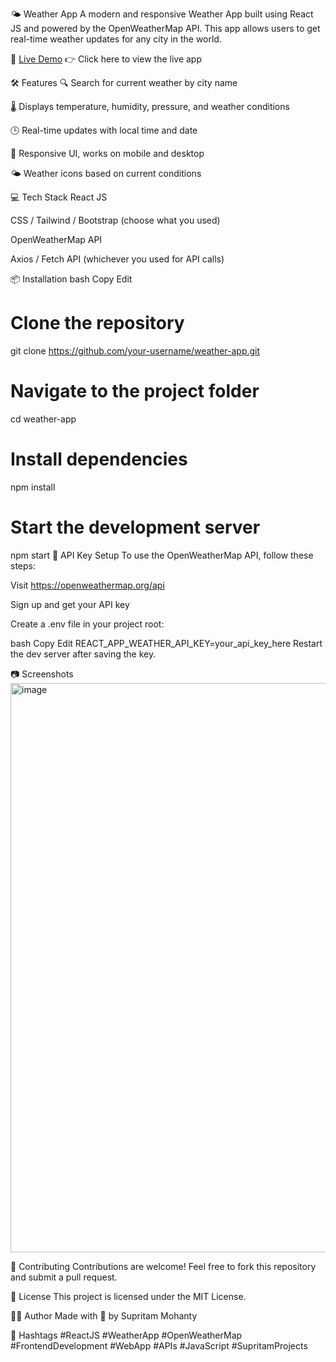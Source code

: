 🌤️ Weather App
A modern and responsive Weather App built using React JS and powered by the OpenWeatherMap API. This app allows users to get real-time weather updates for any city in the world.

🔗 [Live Demo](https://weather-app-lake.vercel.app/)
👉 Click here to view the live app

🛠️ Features
🔍 Search for current weather by city name

🌡️ Displays temperature, humidity, pressure, and weather conditions

🕒 Real-time updates with local time and date

🎨 Responsive UI, works on mobile and desktop

🌤️ Weather icons based on current conditions

💻 Tech Stack
React JS

CSS / Tailwind / Bootstrap (choose what you used)

OpenWeatherMap API

Axios / Fetch API (whichever you used for API calls)

📦 Installation
bash
Copy
Edit
# Clone the repository
git clone https://github.com/your-username/weather-app.git

# Navigate to the project folder
cd weather-app

# Install dependencies
npm install

# Start the development server
npm start
🔐 API Key Setup
To use the OpenWeatherMap API, follow these steps:

Visit https://openweathermap.org/api

Sign up and get your API key

Create a .env file in your project root:

bash
Copy
Edit
REACT_APP_WEATHER_API_KEY=your_api_key_here
Restart the dev server after saving the key.

📷 Screenshots
<img width="1919" height="911" alt="image" src="https://github.com/user-attachments/assets/e2e19bbf-8ed5-4fa2-aa64-20b57869d5c2" />


🤝 Contributing
Contributions are welcome! Feel free to fork this repository and submit a pull request.

📄 License
This project is licensed under the MIT License.

🙋‍♂️ Author
Made with 💙 by Supritam Mohanty

🔖 Hashtags
#ReactJS #WeatherApp #OpenWeatherMap #FrontendDevelopment #WebApp #APIs #JavaScript #SupritamProjects
